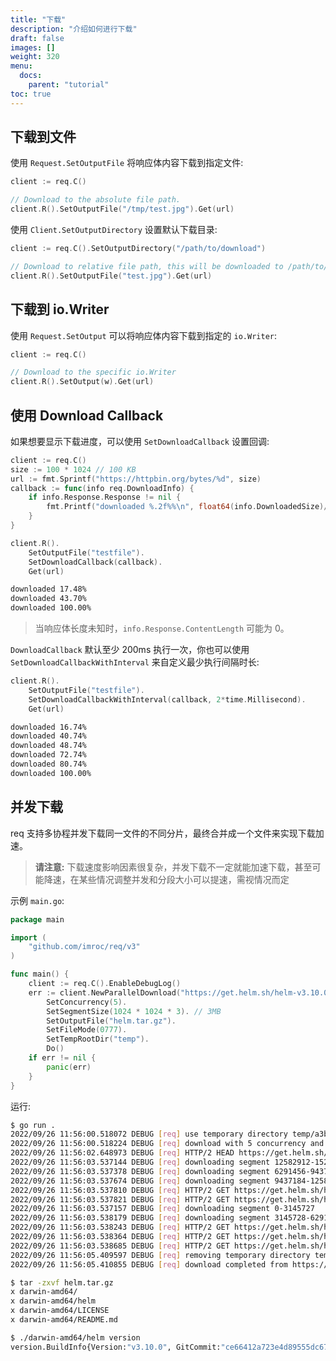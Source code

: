 ```yaml
---
title: "下载"
description: "介绍如何进行下载"
draft: false
images: []
weight: 320
menu:
  docs:
    parent: "tutorial"
toc: true
---
```


## 下载到文件

使用 `Request.SetOutputFile` 将响应体内容下载到指定文件:

```go
client := req.C()

// Download to the absolute file path.
client.R().SetOutputFile("/tmp/test.jpg").Get(url)
```

使用 `Client.SetOutputDirectory` 设置默认下载目录:

```go
client := req.C().SetOutputDirectory("/path/to/download")

// Download to relative file path, this will be downloaded to /path/to/download/test.jpg
client.R().SetOutputFile("test.jpg").Get(url)
```

## 下载到 io.Writer

使用 `Request.SetOutput` 可以将响应体内容下载到指定的 `io.Writer`:

```go
client := req.C()

// Download to the specific io.Writer
client.R().SetOutput(w).Get(url)
```

## 使用 Download Callback

如果想要显示下载进度，可以使用 `SetDownloadCallback` 设置回调:

```go
client := req.C()
size := 100 * 1024 // 100 KB
url := fmt.Sprintf("https://httpbin.org/bytes/%d", size)
callback := func(info req.DownloadInfo) {
    if info.Response.Response != nil {
        fmt.Printf("downloaded %.2f%%\n", float64(info.DownloadedSize)/float64(info.Response.ContentLength)*100.0)
    }
}

client.R().
    SetOutputFile("testfile").
    SetDownloadCallback(callback).
    Get(url)
```

```txt
downloaded 17.48%
downloaded 43.70%
downloaded 100.00%
```

> 当响应体长度未知时，`info.Response.ContentLength` 可能为 0。

`DownloadCallback` 默认至少 200ms 执行一次，你也可以使用  `SetDownloadCallbackWithInterval` 来自定义最少执行间隔时长:

```go
client.R().
    SetOutputFile("testfile").
    SetDownloadCallbackWithInterval(callback, 2*time.Millisecond).
    Get(url)
```

```txt
downloaded 16.74%
downloaded 40.74%
downloaded 48.74%
downloaded 72.74%
downloaded 80.74%
downloaded 100.00%
```

## 并发下载

req 支持多协程并发下载同一文件的不同分片，最终合并成一个文件来实现下载加速。

> **请注意:** 下载速度影响因素很复杂，并发下载不一定就能加速下载，甚至可能降速，在某些情况调整并发和分段大小可以提速，需视情况而定

示例 `main.go`:

```go
package main

import (
	"github.com/imroc/req/v3"
)

func main() {
	client := req.C().EnableDebugLog()
	err := client.NewParallelDownload("https://get.helm.sh/helm-v3.10.0-darwin-amd64.tar.gz").
		SetConcurrency(5).
		SetSegmentSize(1024 * 1024 * 3). // 3MB
		SetOutputFile("helm.tar.gz").
		SetFileMode(0777).
		SetTempRootDir("temp").
		Do()
	if err != nil {
		panic(err)
	}
}
```

运行:

```bash
$ go run .
2022/09/26 11:56:00.518072 DEBUG [req] use temporary directory temp/a3bed2850f816394f9c7a18d256aafb2
2022/09/26 11:56:00.518224 DEBUG [req] download with 5 concurrency and 3145728 bytes segment size
2022/09/26 11:56:02.648973 DEBUG [req] HTTP/2 HEAD https://get.helm.sh/helm-v3.10.0-darwin-amd64.tar.gz
2022/09/26 11:56:03.537144 DEBUG [req] downloading segment 12582912-15237556
2022/09/26 11:56:03.537378 DEBUG [req] downloading segment 6291456-9437183
2022/09/26 11:56:03.537674 DEBUG [req] downloading segment 9437184-12582911
2022/09/26 11:56:03.537810 DEBUG [req] HTTP/2 GET https://get.helm.sh/helm-v3.10.0-darwin-amd64.tar.gz
2022/09/26 11:56:03.537821 DEBUG [req] HTTP/2 GET https://get.helm.sh/helm-v3.10.0-darwin-amd64.tar.gz
2022/09/26 11:56:03.537157 DEBUG [req] downloading segment 0-3145727
2022/09/26 11:56:03.538179 DEBUG [req] downloading segment 3145728-6291455
2022/09/26 11:56:03.538243 DEBUG [req] HTTP/2 GET https://get.helm.sh/helm-v3.10.0-darwin-amd64.tar.gz
2022/09/26 11:56:03.538364 DEBUG [req] HTTP/2 GET https://get.helm.sh/helm-v3.10.0-darwin-amd64.tar.gz
2022/09/26 11:56:03.538685 DEBUG [req] HTTP/2 GET https://get.helm.sh/helm-v3.10.0-darwin-amd64.tar.gz
2022/09/26 11:56:05.409597 DEBUG [req] removing temporary directory temp/a3bed2850f816394f9c7a18d256aafb2
2022/09/26 11:56:05.410855 DEBUG [req] download completed from https://get.helm.sh/helm-v3.10.0-darwin-amd64.tar.gz to helm.tar.gz

$ tar -zxvf helm.tar.gz
x darwin-amd64/
x darwin-amd64/helm
x darwin-amd64/LICENSE
x darwin-amd64/README.md

$ ./darwin-amd64/helm version
version.BuildInfo{Version:"v3.10.0", GitCommit:"ce66412a723e4d89555dc67217607c6579ffcb21", GitTreeState:"clean", GoVersion:"go1.18.6"}
```
